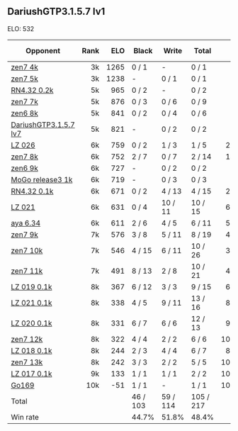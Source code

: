 ## DariushGTP3.1.5.7 lv1 ##

ELO: 532

Opponent | Rank | ELO | Black | Write | Total | Win rate
---------|-----:|----:|-------|-------|-------|-------:
[zen7 4k](zen7%204k.md) | 3k | 1265 | 0 / 1 | - | 0 / 1 | 0.0%
[zen7 5k](zen7%205k.md) | 3k | 1238 | - | 0 / 1 | 0 / 1 | 0.0%
[RN4.32 0.2k](RN4.32%200.2k.md) | 5k | 965 | 0 / 2 | - | 0 / 2 | 0.0%
[zen7 7k](zen7%207k.md) | 5k | 876 | 0 / 3 | 0 / 6 | 0 / 9 | 0.0%
[zen6 8k](zen6%208k.md) | 5k | 841 | 0 / 2 | 0 / 4 | 0 / 6 | 0.0%
[DariushGTP3.1.5.7 lv7](DariushGTP3.1.5.7%20lv7.md) | 5k | 821 | - | 0 / 2 | 0 / 2 | 0.0%
[LZ 026](LZ%20026.md) | 6k | 759 | 0 / 2 | 1 / 3 | 1 / 5 | 20.0%
[zen7 8k](zen7%208k.md) | 6k | 752 | 2 / 7 | 0 / 7 | 2 / 14 | 14.3%
[zen6 9k](zen6%209k.md) | 6k | 727 | - | 0 / 2 | 0 / 2 | 0.0%
[MoGo release3 1k](MoGo%20release3%201k.md) | 6k | 719 | - | 0 / 3 | 0 / 3 | 0.0%
[RN4.32 0.1k](RN4.32%200.1k.md) | 6k | 671 | 0 / 2 | 4 / 13 | 4 / 15 | 26.7%
[LZ 021](LZ%20021.md) | 6k | 631 | 0 / 4 | 10 / 11 | 10 / 15 | 66.7%
[aya 6.34](aya%206.34.md) | 6k | 611 | 2 / 6 | 4 / 5 | 6 / 11 | 54.5%
[zen7 9k](zen7%209k.md) | 7k | 576 | 3 / 8 | 5 / 11 | 8 / 19 | 42.1%
[zen7 10k](zen7%2010k.md) | 7k | 546 | 4 / 15 | 6 / 11 | 10 / 26 | 38.5%
[zen7 11k](zen7%2011k.md) | 7k | 491 | 8 / 13 | 2 / 8 | 10 / 21 | 47.6%
[LZ 019 0.1k](LZ%20019%200.1k.md) | 8k | 367 | 6 / 12 | 3 / 3 | 9 / 15 | 60.0%
[LZ 021 0.1k](LZ%20021%200.1k.md) | 8k | 338 | 4 / 5 | 9 / 11 | 13 / 16 | 81.3%
[LZ 020 0.1k](LZ%20020%200.1k.md) | 8k | 331 | 6 / 7 | 6 / 6 | 12 / 13 | 92.3%
[zen7 12k](zen7%2012k.md) | 8k | 322 | 4 / 4 | 2 / 2 | 6 / 6 | 100.0%
[LZ 018 0.1k](LZ%20018%200.1k.md) | 8k | 244 | 2 / 3 | 4 / 4 | 6 / 7 | 85.7%
[zen7 13k](zen7%2013k.md) | 8k | 242 | 3 / 3 | 2 / 2 | 5 / 5 | 100.0%
[LZ 017 0.1k](LZ%20017%200.1k.md) | 9k | 133 | 1 / 1 | 1 / 1 | 2 / 2 | 100.0%
[Go169](Go169.md) | 10k | -51 | 1 / 1 | - | 1 / 1 | 100.0%
Total | | | 46 / 103 | 59 / 114 | 105 / 217 | 
Win rate| | | 44.7% | 51.8% | 48.4% | 

